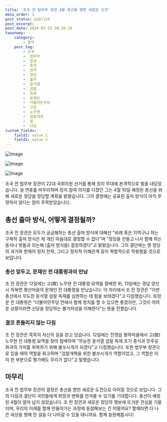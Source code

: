 ```yaml
---
title: '조국 전 법무부 장관 4월 총선을 향한 새로운 도전'
menu_order: 1
post_status: publish
post_excerpt: 
post_date: 2024-02-13 20:20:26
taxonomy:
    category:
        - 정치
    post_tag:
        - 조국
        -  법무부
        -  장관
        -  총선
        -  정치
        -  정당
        -  출마
        -  윤석열
        -  검찰
        -  독재
        -  문재인
        -  더불어민주당
        -  신당
        -  노무현
        -  검찰개혁
        -  힘
        -  다짐
custom_fields:
    field1: value 1
    field2: value 2
---
```


![Image](https://imgnews.pstatic.net/image/087/2024/02/13/0001025655_001_20240213151601185.jpg?type=w647)

![Image](https://imgnews.pstatic.net/image/087/2024/02/13/0001025655_002_20240213151601294.jpg?type=w647)

![Image](https://imgnews.pstatic.net/image/087/2024/02/13/0001025655_003_20240213151601331.jpg?type=w647)

조국 전 법무부 장관이 22대 국회의원 선거를 통해 정치 무대에 본격적으로 발을 내딛었습니다. 설 연휴를 마무리하며 정치 참여 의지를 다졌던 그는 4월 10일 예정된 총선을 위해 새로운 정당을 창당할 계획을 밝혔습니다. 그의 결정에는 공표된 출마 방식이 아직 뚜렷하지 않다는 점이 주목받았습니다.
## 총선 출마 방식, 어떻게 결정될까?
조국 전 장관은 모두가 궁금해하는 총선 출마 방식에 대해선 "비례 혹은 지역구냐 하는 구체적 출마 방식은 제 개인 마음대로 결정할 수 없다"며 "정당을 만들고 나서 함께 하는 동지나 벗들과 의논해 (출마 방식을) 결정하겠다"고 밝혔습니다. 그의 결단에는 옛 정당의 과거와 현재의 정치 전략, 그리고 정치적 이해관계 등이 복합적으로 작용했을 것으로 보입니다.
### 총선 앞두고, 문재인 전 대통령과의 만남
조 전 장관은 12일에는 고(故) 노무현 전 대통령 묘역을 참배한 뒤, 13일에는 경남 양산시 하북면 평산마을의 문재인 전 대통령을 만났습니다. 이 자리에서 조 전 장관은 "이번 총선에서 무도한 윤석열 검찰 독재를 심판하는 데 힘을 보태겠다"고 다짐했습니다. 또한 문 전 대통령은 "더불어민주당 안에서 함께 정치를 할 수 있으면 좋겠지만, 그것이 어려운 상황이라면 신당을 창당하는 불가피성을 이해한다"는 뜻을 전했습니다.
### 결코 흔들리지 않는 다짐
조 전 장관은 묵묵히 자신의 길을 걷고 있습니다. 12일에는 진영읍 봉하마을에서 고(故) 노무현 전 대통령 묘역을 찾아 참배하며 "무능한 윤석열 검찰 독재 조기 종식과 민주공화국의 가치를 회복하기 위해 불쏘시개가 되겠다"고 다짐했습니다. 또한 법무부 장관으로 있을 때의 역할을 회고하며 "검찰개혁을 위한 불쏘시개가 역할이었고, 그 역할은 이미 한 부분으로 평가해도 무리가 없다"고 말했습니다.
## 마무리
조국 전 법무부 장관의 결정은 총선을 향한 새로운 도전으로 이어질 것으로 보입니다. 그의 다짐과 결단이 국민들에게 희망과 변화를 안겨줄 수 있기를 기대합니다. 총선이 예정된 4월이 얼마 남지 않았습니다. 조 전 장관과 새로운 정당의 행보에 뜨거운 관심을 기울이며, 우리의 미래를 함께 만들어가는 과정에 동참해보는 건 어떨까요? 함께라면 더 나은 세상을 향해 한 걸음 더 나아갈 수 있을 테니까요. 함께 응원해봅시다!

